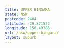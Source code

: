 ```yaml
---
title: UPPER BINGARA
state: NSW
postcode: 2404
latitude: -29.871532
longitude: 150.49786
url: /nsw/upper-bingara/
layout: suburb
---
```

